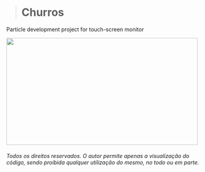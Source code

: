 ># Churros

Particle development project for touch-screen monitor

<img src="https://github.com/Felip3FL/Churros/blob/master/material/image/churros.gif?raw=true" width="500" height="281">


<i><h6>Todos os direitos reservados. O autor permite apenas a visualização do código, sendo proibida qualquer utilização do mesmo, no todo ou em parte.</h6></i>
